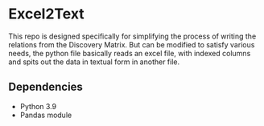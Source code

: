 # Excel2Text
This repo is designed specifically for simplifying the process of writing the relations from the Discovery Matrix.
But can be modified to satisfy various needs, the python file basically reads an excel file, with indexed columns and spits out the data in textual form in another file.

## Dependencies
* Python 3.9
* Pandas module
